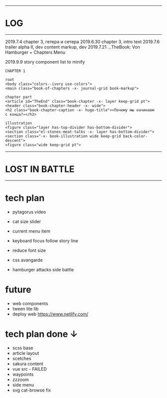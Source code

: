 --------------------------------------------------
# LOG
--------------------------------------------------

2019.7.4    chapter 3, гетера и сетера
2019.6.30   chapter 3, intro text
2019.7.6    trailer alpha II, dev
            content markup, dev
2019.7.21   ...TheBook: Von Hamburger + Chapters Menu

2019.9.9    story component list to minify

    CHAPTER 1

    root
    <body class="colors--ivory use-colors">
    <main class="book-of-chapters -x- journal-grid book-markup">

    chapter part
    <article id="TheEnd" class="book-chapter -x- layer keep-grid pt">
    <header class="book-chapter-header -x- wide">
    <h2 class="book-chapter-caption -x- huge-title">«Почему мы начинаем с конца?»</h2>

    illustration
    <figure class="layer has-top-divider has-bottom-divider">
    <section class="el-stones-meat-talks -x- layer has-bottom-divider">
    <section class="-x- book-illustration wide keep-grid back-color-descent">
    <figure class="wide keep-grid pt">

--------------------------------------------------
# LOST IN BATTLE
--------------------------------------------------

# tech plan

- pytagorus video
- cat size slider
- current menu item
- keyboard focus follow story line

- reduce font size
- css avangarde
- hamburger attacks side battle


# future

- web components
- tween lite lib
- deploy web https://www.netlify.com/

# tech plan done ↓

- scss base
- article layout
- scetches
- sakura content
- vue src - FAILED
- waypoints
- zzzoom
- side menu
- svg cat-browse fix
